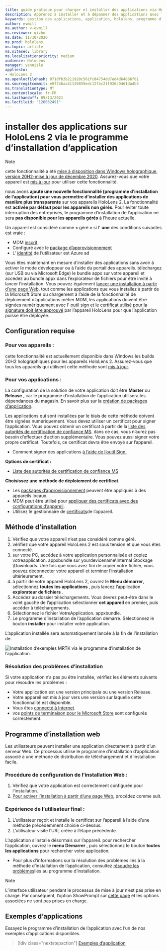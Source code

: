 ```yaml
---
title: guide pratique pour charger et installer des applications via HoloLens 2 programme d’installation de l’application
description: Apprenez à installer et à dépanner des applications avec le programme d’installation d’application et à charger et installer des applications par le biais de l’interface utilisateur.
keywords: gestion des applications, application, hololens, programme d’installation de l’application
author: evmill
ms.author: v-evmill
ms.reviewer: qizho
ms.date: 11/10/2020
ms.prod: hololens
ms.topic: article
ms.sitesec: library
ms.localizationpriority: medium
audience: HoloLens
manager: yannisle
appliesto:
- HoloLens 2
ms.openlocfilehash: 071dfb3b211928c561fc84754dd7ed4d64886f61
ms.sourcegitcommit: e9f746aa41139859edc12fbc21f926c9461da4b3
ms.translationtype: MT
ms.contentlocale: fr-FR
ms.lasthandoff: 09/13/2021
ms.locfileid: "126032491"
---
```

# <a name="install-apps-on-hololens-2-via-app-installer"></a>installer des applications sur HoloLens 2 via le programme d’installation d’application

> [!NOTE]
> cette fonctionnalité a été [mise à disposition dans Windows holographique, version 20H2-mise à jour de décembre 2020](hololens-release-notes.md). Assurez-vous que votre appareil est [mis à jour](hololens-update-hololens.md) pour utiliser cette fonctionnalité.

nous avons **ajouté une nouvelle fonctionnalité (programme d’installation de l’application) pour vous permettre d’installer des applications de manière plus transparente** sur vos appareils HoloLens 2. La fonctionnalité est **activée par défaut pour les appareils non gérés**. Pour éviter toute interruption des entreprises, le programme d’installation de l’application ne sera **pas disponible pour les appareils gérés** à l’heure actuelle.  

Un appareil est considéré comme « géré » si l' **une** des conditions suivantes est vraie :

- MDM [inscrit](hololens-enroll-mdm.md)
- Configuré avec le [package d’approvisionnement](hololens-provisioning.md)
- L' [identité](hololens-identity.md) de l’utilisateur est Azure ad

Vous êtes maintenant en mesure d’installer des applications sans avoir à activer le mode développeur ou à l’aide du portail des appareils.  téléchargez (sur USB ou via Microsoft Edge) le bundle appx sur votre appareil et accédez au bundle appx dans l’explorateur de fichiers pour être invité à lancer l’installation.  Vous pouvez également [lancer une installation à partir d’une page Web](/windows/msix/app-installer/installing-windows10-apps-web). tout comme les applications que vous installez à partir de la Microsoft Store ou chargement à l’aide de la fonctionnalité de déploiement d’applications métier MDM, les applications doivent être signées numériquement avec l' [outil sign](/windows/win32/appxpkg/how-to-sign-a-package-using-signtool) et le [certificat utilisé pour la signature doit être approuvé](/windows/win32/appxpkg/how-to-sign-a-package-using-signtool#security-considerations) par l’appareil HoloLens pour que l’application puisse être déployée.

## <a name="requirements"></a>Configuration requise

### <a name="for-your-devices"></a>Pour vos appareils :

cette fonctionnalité est actuellement disponible dans Windows les builds 20H2 holographiques pour les appareils HoloLens 2. Assurez-vous que tous les appareils qui utilisent cette méthode sont [mis à jour](hololens-update-hololens.md).

### <a name="for-your-apps"></a>Pour vos applications :

La configuration de la solution de votre application doit être **Master** ou **Release** , car le programme d’installation de l’application utilisera les dépendances du magasin. En savoir plus sur la [création de packages d’application](/windows/msix/app-installer/create-appinstallerfile-vs).

Les applications qui sont installées par le biais de cette méthode doivent être signées numériquement. Vous devez utiliser un certificat pour signer l’application. Vous pouvez obtenir un certificat à partir de la [liste des autorités de certification de confiance MS](https://ccadb-public.secure.force.com/microsoft/IncludedCACertificateReportForMSFT). dans ce cas, vous n’aurez pas besoin d’effectuer d’action supplémentaire. Vous pouvez aussi signer votre propre certificat. Toutefois, ce certificat devra être envoyé sur l’appareil.

- Comment signer des applications [à l’aide de l’outil Sign.](/windows/win32/appxpkg/how-to-sign-a-package-using-signtool)

**Options de certificat :**

- [Liste des autorités de certification de confiance MS](https://ccadb-public.secure.force.com/microsoft/IncludedCACertificateReportForMSFT)

**Choisissez une méthode de déploiement de certificat.**

- Les [packages d’approvisionnement](hololens-provisioning.md) peuvent être appliqués à des appareils locaux.
- MDM peut être utilisé pour [appliquer des certificats avec des configurations d’appareil](/mem/intune/protect/certificates-configure).
- Utilisez le gestionnaire de [certificats](certificate-manager.md)de l’appareil.

## <a name="installation-method"></a>Méthode d’installation

1. Vérifiez que votre appareil n’est pas considéré comme géré.
1. vérifiez que votre appareil HoloLens 2 est sous tension et que vous êtes connecté.
1. sur votre PC, accédez à votre application personnalisée et copiez votreapplication. appxbundle sur yourdevicename\Internal Stockage \Downloads.
    Une fois que vous avez fini de copier votre fichier, vous pouvez déconnecter votre appareil et terminer l’installation ultérieurement.
1. à partir de votre appareil HoloLens 2, ouvrez le **Menu démarrer**, sélectionnez **toutes les applications** , puis lancez l’application **explorateur de fichiers** .
1. Accédez au dossier téléchargements. Vous devrez peut-être dans le volet gauche de l’application sélectionner **cet appareil** en premier, puis accéder à téléchargements.
1. Sélectionnez le fichier VotreApplication. appxbundle.
1. Le programme d’installation de l’application démarre. Sélectionnez le bouton **installer** pour installer votre application.

L’application installée sera automatiquement lancée à la fin de l’installation de.

![Installation d’exemples MRTK via le programme d’installation de l’application.](images/hololens-app-installer-picture.jpg)

### <a name="troubleshooting-installs"></a>Résolution des problèmes d’installation

Si votre application n’a pas pu être installée, vérifiez les éléments suivants pour résoudre les problèmes :

- Votre application est une version principale ou une version Release.
- Votre appareil est mis à jour vers une version sur laquelle cette fonctionnalité est disponible.
- Vous êtes [connecté à Internet](hololens-network.md).
- vos [points de terminaison pour le Microsoft Store](hololens-offline.md) sont configurés correctement.  

## <a name="web-installer"></a>Programme d’installation web

Les utilisateurs peuvent installer une application directement à partir d’un serveur Web. Ce processus utilise le programme d’installation d’application associé à une méthode de distribution de téléchargement et d’installation facile.

### <a name="how-to-set-up-web-install"></a>Procédure de configuration de l’installation Web :

1. Vérifiez que votre application est correctement configurée pour l’installation.
1. [Pour activer l’installation à partir d’une page Web](/windows/msix/app-installer/installing-windows10-apps-web#how-to-enable-this-on-a-webpage), procédez comme suit.

### <a name="end-user-experience"></a>Expérience de l’utilisateur final :

1. L’utilisateur reçoit et installe le certificat sur l’appareil à l’aide d’une méthode précédemment choisie ci-dessus.
1. L’utilisateur visite l’URL créée à l’étape précédente.

L’application s’installe désormais sur l’appareil. pour rechercher l’application, ouvrez le **menu Démarrer** , puis sélectionnez le bouton **toutes les applications** pour rechercher votre application.

- Pour plus d’informations sur la résolution des problèmes liés à la méthode d’installation de l’application, consultez [résoudre les problèmes](/windows/msix/app-installer/troubleshoot-appinstaller-issues)liés au programme d’installation.

> [!NOTE]
> L’interface utilisateur pendant le processus de mise à jour n’est pas prise en charge. Par conséquent, l’option ShowPrompt sur [cette page](/windows/msix/app-installer/update-settings) et les options associées ne sont pas prises en charge.

## <a name="sample-apps"></a>Exemples d’applications

Essayez le programme d’installation de l’application avec l’un de nos exemples d’applications disponibles. 
> [!div class="nextstepaction"]
> [Exemples d’application](/windows/mixed-reality/develop/features-and-samples)
